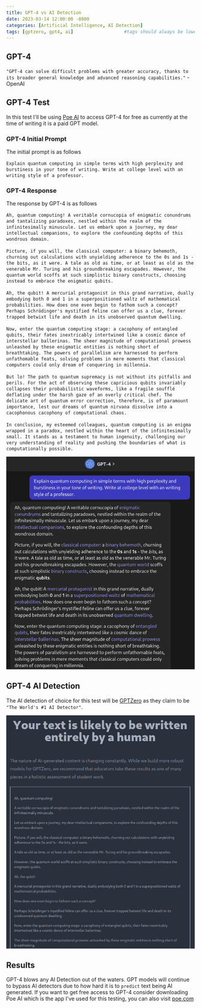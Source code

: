 ```yaml
---
title: GPT-4 vs AI Detection
date: 2023-03-14 12:00:00 -0800
categories: [Artificial Intelligence, AI Detection]
tags: [gptzero, gpt4, ai]                   #tags should always be lowercase
---
```


## GPT-4 
`"GPT-4 can solve difficult problems with greater accuracy, thanks to its broader general knowledge and advanced reasoning capabilities."` - OpenAI

## GPT-4 Test
In this test I'll be using [Poe AI](https://poe.com/) to access GPT-4 for free as currently at the time of writing it is a paid GPT model. 

### GPT-4 Initial Prompt 
The initial prompt is as follows 
~~~
Explain quantum computing in simple terms with high perplexity and burstiness in your tone of writing. Write at college level with an writing style of a professor.
~~~

### GPT-4 Response
The response by GPT-4 is as follows 

~~~
Ah, quantum computing! A veritable cornucopia of enigmatic conundrums and tantalizing paradoxes, nestled within the realm of the infinitesimally minuscule. Let us embark upon a journey, my dear intellectual companions, to explore the confounding depths of this wondrous domain.

Picture, if you will, the classical computer: a binary behemoth, churning out calculations with unyielding adherence to the 0s and 1s - the bits, as it were. A tale as old as time, or at least as old as the venerable Mr. Turing and his groundbreaking escapades. However, the quantum world scoffs at such simplistic binary constructs, choosing instead to embrace the enigmatic qubits.

Ah, the qubit! A mercurial protagonist in this grand narrative, dually embodying both 0 and 1 in a superpositioned waltz of mathematical probabilities. How does one even begin to fathom such a concept? Perhaps Schrödinger's mystified feline can offer us a clue, forever trapped betwixt life and death in its unobserved quantum dwelling.

Now, enter the quantum computing stage: a cacophony of entangled qubits, their fates inextricably intertwined like a cosmic dance of interstellar ballerinas. The sheer magnitude of computational prowess unleashed by these enigmatic entities is nothing short of breathtaking. The powers of parallelism are harnessed to perform unfathomable feats, solving problems in mere moments that classical computers could only dream of conquering in millennia.

But lo! The path to quantum supremacy is not without its pitfalls and perils. For the act of observing these capricious qubits invariably collapses their probabilistic waveforms, like a fragile soufflé deflating under the harsh gaze of an overly critical chef. The delicate art of quantum error correction, therefore, is of paramount importance, lest our dreams of quantum nirvana dissolve into a cacophonous cacophony of computational chaos.

In conclusion, my esteemed colleagues, quantum computing is an enigma wrapped in a paradox, nestled within the heart of the infinitesimally small. It stands as a testament to human ingenuity, challenging our very understanding of reality and pushing the boundaries of what is computationally possible.
~~~

![Image shows gpt4 response given by poe ai](/assets/img/gpt%204%20vs%20ai%20detection/gpt4.png)

## GPT-4 AI Detection 
The AI detection of choice for this test will be [GPTZero](https://gptzero.me/) as they claim to be `"The World's #1 AI Detector"`.

![Image shows gpt4 response vs gptzero ai detection](/assets/img/gpt%204%20vs%20ai%20detection/gptzero.png)

## Results 
GPT-4 blows any AI Detection out of the waters. GPT models will continue to bypass AI detectors due to how hard it is to `predict` text being AI generated. If you want to get free access to GPT-4 consider downloading Poe AI which is the app I've used for this testing, you can also visit [poe.com](https://poe.com/)